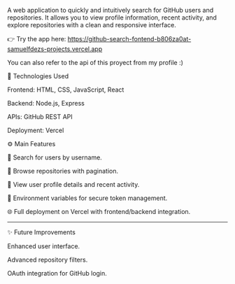 A web application to quickly and intuitively search for GitHub users and repositories.
It allows you to view profile information, recent activity, and explore repositories with a clean and responsive interface.

👉 Try the app here: https://github-search-fontend-b806za0at-samuelfdezs-projects.vercel.app

You can also refer to the api of this proyect from my profile :)

🚀 Technologies Used

Frontend: HTML, CSS, JavaScript, React

Backend: Node.js, Express

APIs: GitHub REST API

Deployment: Vercel

⚙️ Main Features

🔎 Search for users by username.

📂 Browse repositories with pagination.

🧾 View user profile details and recent activity.

💾 Environment variables for secure token management.

🌐 Full deployment on Vercel with frontend/backend integration.


--------------------------------------------------------------------------------
✨ Future Improvements

Enhanced user interface.

Advanced repository filters.

OAuth integration for GitHub login.
